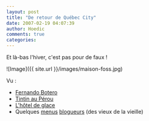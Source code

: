 ```yaml
---
layout: post
title: "De retour de Québec City"
date: 2007-02-19 04:07:39
author: Hoedic
comments: true
categories: 
---
```



Et là-bas l'hiver, c'est pas pour de faux !

![Image]({{ site.url }}/images/maison-foss.jpg)


Vu :
-  [Fernando Botero](http://www.mnba.qc.ca/Contenu.aspx?page=1805)
-  [Tintin au Pérou](http://www.mcq.org/fr/mcq/expositions.php?idEx=w516)
-  [L'hôtel de glace](http://www.icehotel-canada.com/)
-  Quelques [menus](http://carnets.ixmedia.com/magellan/) [blogueurs](http://voldemots.blogspot.com/)  (des vieux de la vieille)